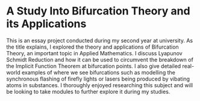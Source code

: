 # A Study Into Bifurcation Theory and its Applications

This is an essay project conducted during my second year at university. As the title explains, I explored the theory and applications of Bifurcation Theory, an important topic in Applied Mathematics. I discuss Lyapunov Schmidt Reduction and how it can be used to circumvent the breakdown of the Implicit Function Theorem at bifurcation points. I also give detailed real-world examples of where we see bifurcations such as modelling the synchronous flashing of firefly lights or lasers being produced by vibating atoms in substances. I thoroughly enjoyed researching this subject and will be looking to take modules to further explore it during my studies.  
